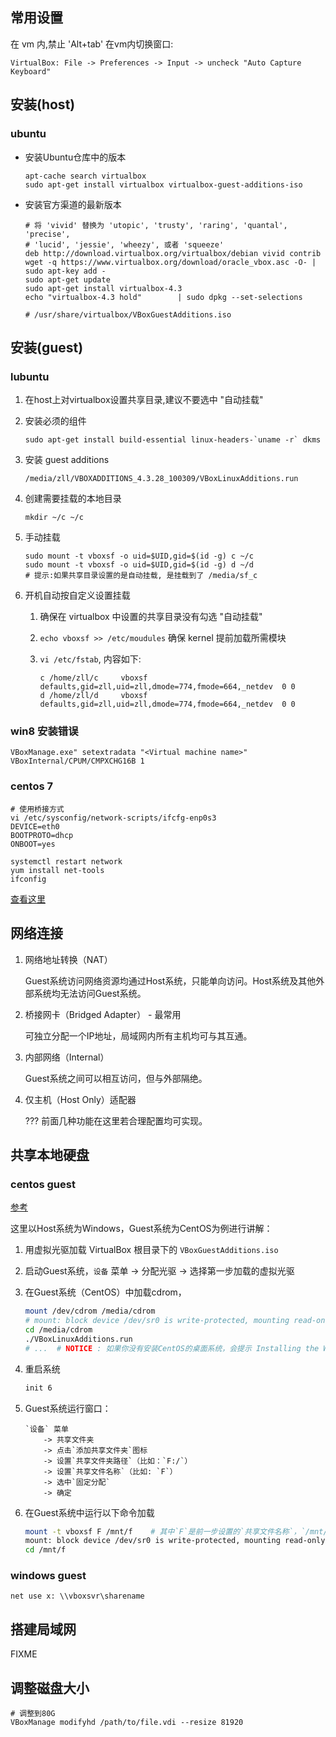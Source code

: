 ## 常用设置
在 vm 内,禁止 'Alt+tab' 在vm内切换窗口:

```text
VirtualBox: File -> Preferences -> Input -> uncheck "Auto Capture Keyboard"
```


## 安装(host)
### ubuntu

* 安装Ubuntu仓库中的版本
    ```
    apt-cache search virtualbox
    sudo apt-get install virtualbox virtualbox-guest-additions-iso
    ```

* 安装官方渠道的最新版本
  
    ```
    # 将 'vivid' 替换为 'utopic', 'trusty', 'raring', 'quantal', 'precise', 
    # 'lucid', 'jessie', 'wheezy', 或者 'squeeze'
    deb http://download.virtualbox.org/virtualbox/debian vivid contrib
    wget -q https://www.virtualbox.org/download/oracle_vbox.asc -O- | sudo apt-key add -
    sudo apt-get update
    sudo apt-get install virtualbox-4.3
    echo "virtualbox-4.3 hold"        | sudo dpkg --set-selections

    # /usr/share/virtualbox/VBoxGuestAdditions.iso
    ```

## 安装(guest)

### lubuntu
1. 在host上对virtualbox设置共享目录,建议不要选中 "自动挂载"
1. 安装必须的组件

    ```
    sudo apt-get install build-essential linux-headers-`uname -r` dkms
    ```
1. 安装 guest additions

    ```
    /media/zll/VBOXADDITIONS_4.3.28_100309/VBoxLinuxAdditions.run
    ```

1. 创建需要挂载的本地目录

    ```
    mkdir ~/c ~/c
    ```

1. 手动挂载

    ```
    sudo mount -t vboxsf -o uid=$UID,gid=$(id -g) c ~/c
    sudo mount -t vboxsf -o uid=$UID,gid=$(id -g) d ~/d
    # 提示:如果共享目录设置的是自动挂载, 是挂载到了 /media/sf_c
    ```
1. 开机自动按自定义设置挂载

    1. 确保在 virtualbox 中设置的共享目录没有勾选 "自动挂载"
    1. `echo vboxsf >> /etc/moudules` 确保 kernel 提前加载所需模块
    1. `vi /etc/fstab`, 内容如下:

        ```
        c /home/zll/c     vboxsf  defaults,gid=zll,uid=zll,dmode=774,fmode=664,_netdev  0 0
        d /home/zll/d     vboxsf  defaults,gid=zll,uid=zll,dmode=774,fmode=664,_netdev  0 0
        ```


### win8 安装错误

```
VBoxManage.exe" setextradata "<Virtual machine name>" VBoxInternal/CPUM/CMPXCHG16B 1 
```
### centos 7

```
# 使用桥接方式
vi /etc/sysconfig/network-scripts/ifcfg-enp0s3 
DEVICE=eth0  
BOOTPROTO=dhcp  
ONBOOT=yes

systemctl restart network
yum install net-tools
ifconfig
```


[查看这里](https://www.virtualbox.org/wiki/Linux_Downloads)

## 网络连接
1.  网络地址转换（NAT）

    Guest系统访问网络资源均通过Host系统，只能单向访问。Host系统及其他外部系统均无法访问Guest系统。

2.  桥接网卡（Bridged Adapter） - 最常用

    可独立分配一个IP地址，局域网内所有主机均可与其互通。

3.  内部网络（Internal）

    Guest系统之间可以相互访问，但与外部隔绝。

4.  仅主机（Host Only）适配器

    ??? 前面几种功能在这里若合理配置均可实现。

## 共享本地硬盘

### centos guest

[参考](http://helpdeskgeek.com/virtualization/virtualbox-share-folder-host-guest/)

这里以Host系统为Windows，Guest系统为CentOS为例进行讲解：

1.  用虚拟光驱加载 VirtualBox 根目录下的 `VBoxGuestAdditions.iso`
1.  启动Guest系统，`设备` 菜单 -> 分配光驱 -> 选择第一步加载的虚拟光驱
1.  在Guest系统（CentOS）中加载cdrom，

    ```sh
    mount /dev/cdrom /media/cdrom
    # mount: block device /dev/sr0 is write-protected, mounting read-only
    cd /media/cdrom
    ./VBoxLinuxAdditions.run
    # ...  # NOTICE : 如果你没有安装CentOS的桌面系统，会提示 Installing the Window System drivers  [FAILED] 请无视。
    ```

1.  重启系统

    ```sh
    init 6
    ```
1.  Guest系统运行窗口： 

    ```
    `设备` 菜单 
        -> 共享文件夹 
        -> 点击`添加共享文件夹`图标 
        -> 设置`共享文件夹路径`（比如：`F:/`）
        -> 设置`共享文件名称`（比如: `F`） 
        -> 选中`固定分配` 
        -> 确定
    ```

1.  在Guest系统中运行以下命令加载

    ```sh
    mount -t vboxsf F /mnt/f    # 其中`F`是前一步设置的`共享文件名称`，`/mnt/f` 是挂载目录，若不存在请自行创建
    mount: block device /dev/sr0 is write-protected, mounting read-only
    cd /mnt/f
    ```

### windows guest

```
net use x: \\vboxsvr\sharename
```

##  搭建局域网

FIXME

## 调整磁盘大小

```
# 调整到80G
VBoxManage modifyhd /path/to/file.vdi --resize 81920
```